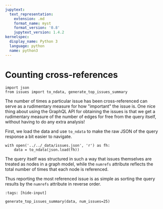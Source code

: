 ```yaml
---
jupytext:
  text_representation:
    extension: .md
    format_name: myst
    format_version: '0.8'
    jupytext_version: 1.4.2
kernelspec:
  display_name: Python 3
  language: python
  name: python3
---
```


# Counting cross-references

```{code-cell}
import json
from issues import to_ndata, generate_top_issues_summary
```

The number of times a particular issue has been cross-referenced can serve as
a rudimentary measure for how "important" the issue is.
One nice thing about using the GraphQL API for obtaining the issues is that
we get a rudimentary measure of the number of edges for free from the query
itself, without having to do any extra analysis!

First, we load the data and use `to_ndata` to make the raw JSON of the query
response a bit easier to navigate.

```{code-cell}
with open('../../_data/issues.json', 'r') as fh:
    data = to_ndata(json.load(fh))
```

The query itself was structured in such a way that issues themselves are
treated as nodes in a graph model, while the `numrefs` attribute reflects the
total number of times that each node is referenced.

Thus reporting the most referenced issue is as simple as sorting the query
results by the `numrefs` attribute in reverse order.

```{code-cell}
:tags: [hide-input]

generate_top_issues_summary(data, num_issues=25)
```
